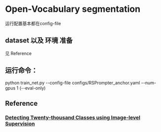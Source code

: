 # Open-Vocabulary segmentation
运行配置基本都在config-file

## dataset 以及 环境 准备
见 Reference

## 运行命令：
python train_net.py --config-file configs/RSPrompter_anchor.yaml --num-gpus 1 (--eval-only)

## Reference
### [Detecting Twenty-thousand Classes using Image-level Supervision](https://github.com/facebookresearch/Detic)
